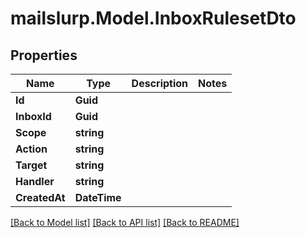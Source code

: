 # mailslurp.Model.InboxRulesetDto
## Properties

Name | Type | Description | Notes
------------ | ------------- | ------------- | -------------
**Id** | **Guid** |  | 
**InboxId** | **Guid** |  | 
**Scope** | **string** |  | 
**Action** | **string** |  | 
**Target** | **string** |  | 
**Handler** | **string** |  | 
**CreatedAt** | **DateTime** |  | 

[[Back to Model list]](../README#documentation-for-models) [[Back to API list]](../README#documentation-for-api-endpoints) [[Back to README]](../README)

